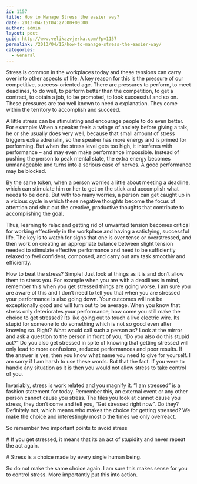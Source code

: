 ```yaml
---
id: 1157
title: How to Manage Stress the easier way?
date: 2013-04-15T04:27:00+00:00
author: admin
layout: post
guid: http://www.velikazvjerka.com/?p=1157
permalink: /2013/04/15/how-to-manage-stress-the-easier-way/
categories:
  - General
---
```

Stress is common in the workplaces today and these tensions can carry over into other aspects of life. A key reason for this is the pressure of our competitive, success-oriented age. There are pressures to perform, to meet deadlines, to do well, to perform better than the competition, to get a contract, to obtain a job, to be promoted, to look successful and so on. These pressures are too well known to need a explanation. They come within the territory to accomplish and succeed.

A little stress can be stimulating and encourage people to do even better. For example: When a speaker feels a twinge of anxiety before giving a talk, he or she usually does very well, because that small amount of stress triggers extra adrenalin, so the speaker has more energy and is primed for performing. But when the stress level gets too high, it interferes with performance &#8211; and may even make performance impossible. Instead of pushing the person to peak mental state, the extra energy becomes unmanageable and turns into a serious case of nerves. A good performance may be blocked.

By the same token, when a person worries a little about meeting a deadline, which can stimulate him or her to get on the stick and accomplish what needs to be done. But with too many worries, a person can get caught up in a vicious cycle in which these negative thoughts become the focus of attention and shut out the creative, productive thoughts that contribute to accomplishing the goal.

Thus, learning to relax and getting rid of unwanted tension becomes critical for working effectively in the workplace and having a satisfying, successful life. The key is to watch for signs that one is over tense or overstressed, and then work on creating an appropriate balance between slight tension needed to stimulate effective performance and need to be sufficiently relaxed to feel confident, composed, and carry out any task smoothly and efficiently.

How to beat the stress? Simple! Just look at things as it is and don&#8217;t allow them to stress you. For example when you are with a deadlines in mind, remember this when you get stressed things are going worse. I am sure you are aware of this and I don&#8217;t need to tell you that when you are stressed your performance is also going down. Your outcomes will not be exceptionally good and will turn out to be average. When you know that stress only deteriorates your performance, how come you still make the choice to get stressed? Its like going out to touch a live electric wire. Its stupid for someone to do something which is not so good even after knowing so. Right? What would call such a person as? Look at the mirror and ask a question to the person in front of you, &#8220;Do you also do this stupid act?&#8221; Do you also get stressed in spite of knowing that getting stressed will only lead to more confusions, reduced performances and poor results. If the answer is yes, then you know what name you need to give for yourself. I am sorry if I am harsh to use these words. But that the fact. If you were to handle any situation as it is then you would not allow stress to take control of you.

Invariably, stress is work related and you magnify it. &#8220;I am stressed&#8221; is a fashion statement for today. Remember this, an external event or any other person cannot cause you stress. The files you look at cannot cause you stress, they don&#8217;t come and tell you, &#8220;Get stressed right now&#8221;. Do they? Definitely not, which means who makes the choice for getting stressed? We make the choice and interestingly most o the times we only overreact.
  
So remember two important points to avoid stress

\# If you get stressed, it means that its an act of stupidity and never repeat the act again.

\# Stress is a choice made by every single human being.

So do not make the same choice again. I am sure this makes sense for you to control stress. More importantly put this into action.